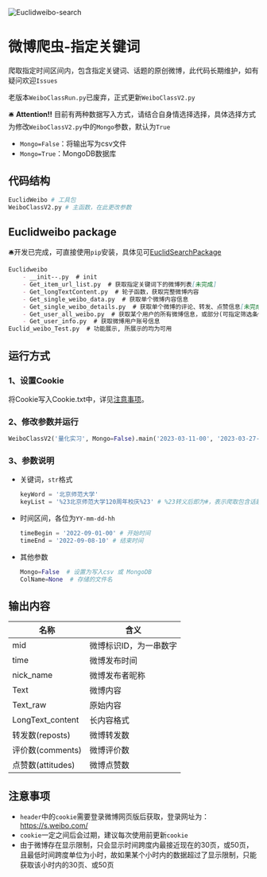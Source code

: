 ![Euclidweibo-search](https://socialify.git.ci/Euclid-Jie/Euclidweibo-search/image?language=1&name=1&owner=1&stargazers=1&theme=Light)
# 微博爬虫-指定关键词
爬取指定时间区间内，包含指定关键词、话题的原创微博，此代码长期维护，如有疑问欢迎`Issues`

老版本`WeiboClassRun.py`已废弃，正式更新`WeiboClassV2.py`

🛎️ **Attention!!** 目前有两种数据写入方式，请结合自身情选择选择，具体选择方式为修改`WeiboClassV2.py`中的`Mongo`参数，默认为`True`

- `Mongo=False`：将输出写为csv文件
- `Mongo=True`：MongoDB数据库

## 代码结构

```python
EuclidWeibo # 工具包
WeiboClassV2.py # 主函数，在此更改参数
```

## Euclidweibo package

🛎️开发已完成，可直接使用`pip`安装，具体见可[EuclidSearchPackage](https://github.com/Euclid-Jie/EuclidSearchPackage)

```markdown
Euclidweibo
    - __init--.py  # init
    - Get_item_url_list.py  # 获取指定关键词下的微博列表[未完成]
    - Get_longTextContent.py  # 轮子函数，获取完整微博内容
    - Get_single_weibo_data.py  # 获取单个微博内容信息
    - Get_single_weibo_details.py  # 获取单个微博的评论、转发、点赞信息[未完成]
    - Get_user_all_weibo.py  # 获取某个用户的所有微博信息，或部分(可指定筛选条件)
    - Get_user_info.py  # 获取微博用户账号信息
Euclid_weibo_Test.py  # 功能展示, 所展示的均为可用
```

## 运行方式

### 1、设置Cookie

将Cookie写入Cookie.txt中，详见[注意事项](##注意事项)。

### 2、修改参数并运行

```python
WeiboClassV2('量化实习', Mongo=False).main('2023-03-11-00', '2023-03-27-21')
```

### 3、参数说明

- 关键词，`str`格式

  ```python
  keyWord = '北京师范大学'
  keyList = '%23北京师范大学120周年校庆%23' # %23转义后即为#，表示爬取包含话题的微博
  ```

- 时间区间，各位为`YY-mm-dd-hh`

  ```python
  timeBegin = '2022-09-01-00' # 开始时间
  timeEnd = '2022-09-08-10' # 结束时间
  ```

- 其他参数

  ```python
  Mongo=False  # 设置为写入csv 或 MongoDB
  ColName=None  # 存储的文件名
  ```


## 输出内容

| 名称              | 含义                   |
| ----------------- | ---------------------- |
| mid               | 微博标识ID，为一串数字 |
| time              | 微博发布时间           |
| nick_name         | 微博发布者昵称         |
| Text              | 微博内容               |
| Text_raw          | 原始内容               |
| LongText_content  | 长内容格式             |
| 转发数(reposts)   | 微博转发数             |
| 评价数(comments)  | 微博评价数             |
| 点赞数(attitudes) | 微博点赞数             |

## 注意事项

- `header`中的`cookie`需要登录微博网页版后获取，登录网址为：https://s.weibo.com/
- `cookie`一定之间后会过期，建议每次使用前更新`cookie`
- 由于微博存在显示限制，只会显示时间跨度内最接近现在的30页，或50页，且最低时间跨度单位为小时，故如果某个小时内的数据超过了显示限制，只能获取该小时内的30页、或50页